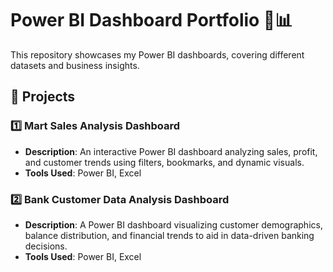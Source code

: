 # Power BI Dashboard Portfolio 🎨📊  
This repository showcases my Power BI dashboards, covering different datasets and business insights.

## 📌 Projects  

### 1️⃣ Mart Sales Analysis Dashboard  
- **Description**: An interactive Power BI dashboard analyzing sales, profit, and customer trends using filters, bookmarks, and dynamic visuals.  
- **Tools Used**: Power BI, Excel  


### 2️⃣ Bank Customer Data Analysis Dashboard  
- **Description**: A Power BI dashboard visualizing customer demographics, balance distribution, and financial trends to aid in data-driven banking decisions.  
- **Tools Used**: Power BI, Excel  
